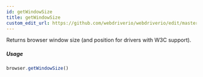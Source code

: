 ```yaml
---
id: getWindowSize
title: getWindowSize
custom_edit_url: https://github.com/webdriverio/webdriverio/edit/master/packages/webdriverio/src/commands/browser/getWindowSize.js
---
```


Returns browser window size (and position for drivers with W3C support).

##### Usage

```js
browser.getWindowSize()
```

